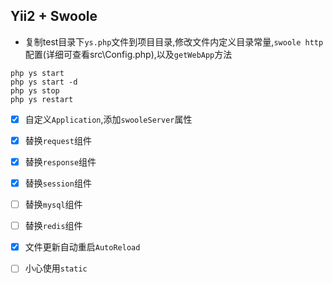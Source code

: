 ## Yii2 + Swoole

- 复制test目录下`ys.php`文件到项目目录,修改文件内定义目录常量,`swoole http` 配置(详细可查看src\Config.php),以及`getWebApp`方法

```shell
php ys start
php ys start -d
php ys stop
php ys restart
```

- [x] 自定义`Application`,添加`swooleServer`属性
- [x] 替换`request`组件
- [x] 替换`response`组件 
- [x] 替换`session`组件 
- [ ] 替换`mysql`组件 
- [ ] 替换`redis`组件 
- [x] 文件更新自动重启`AutoReload`

- [ ] 小心使用`static`